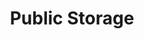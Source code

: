 ---
title: "Public Storage"
url: /marietta/public-storage-east-piedmont-road-northeast/
shop: Mieten
---